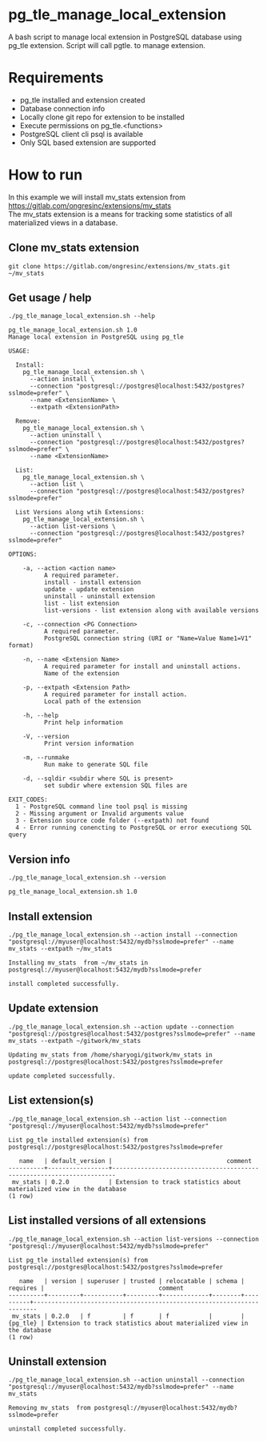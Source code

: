 # pg_tle_manage_local_extension
A bash script to manage local extension in PostgreSQL database using pg_tle extension. Script will call pgtle.<functions> to manage extension.

# Requirements

- pg_tle installed and extension created
- Database connection info
- Locally clone git repo for extension to be installed
- Execute permissions on pg_tle.\<functions\>
- PostgreSQL client cli psql is available
- Only SQL based extension are supported

# How to run

In this example we will install mv_stats extension from https://gitlab.com/ongresinc/extensions/mv_stats  
The mv_stats extension is a means for tracking some statistics of all materialized views in a database.

## Clone mv_stats extension

```
git clone https://gitlab.com/ongresinc/extensions/mv_stats.git ~/mv_stats

```

## Get usage / help

`./pg_tle_manage_local_extension.sh --help`

```
pg_tle_manage_local_extension.sh 1.0
Manage local extension in PostgreSQL using pg_tle

USAGE:

  Install:
    pg_tle_manage_local_extension.sh \
      --action install \
      --connection "postgresql://postgres@localhost:5432/postgres?sslmode=prefer" \
      --name <ExtensionName> \
      --extpath <ExtensionPath>

  Remove:
    pg_tle_manage_local_extension.sh \
      --action uninstall \
      --connection "postgresql://postgres@localhost:5432/postgres?sslmode=prefer" \
      --name <ExtensionName>

  List:
    pg_tle_manage_local_extension.sh \
      --action list \
      --connection "postgresql://postgres@localhost:5432/postgres?sslmode=prefer"

  List Versions along wtih Extensions:
    pg_tle_manage_local_extension.sh \
      --action list-versions \
      --connection "postgresql://postgres@localhost:5432/postgres?sslmode=prefer"

OPTIONS:

    -a, --action <action name>
          A required parameter.
          install - install extension
          update - update extension
          uninstall - uninstall extension
          list - list extension
          list-versions - list extension along with available versions

    -c, --connection <PG Connection>
          A required parameter.
          PostgreSQL connection string (URI or "Name=Value Name1=V1" format)

    -n, --name <Extension Name>
          A required parameter for install and uninstall actions.
          Name of the extension

    -p, --extpath <Extension Path>
          A required parameter for install action.
          Local path of the extension

    -h, --help
          Print help information

    -V, --version
          Print version information

    -m, --runmake
          Run make to generate SQL file 

    -d, --sqldir <subdir where SQL is present>
          set subdir where extension SQL files are

EXIT_CODES:
  1 - PostgreSQL command line tool psql is missing
  2 - Missing argument or Invalid arguments value
  3 - Extension source code folder (--extpath) not found
  4 - Error running conencting to PostgreSQL or error executiong SQL query
```

## Version info

`./pg_tle_manage_local_extension.sh --version`

```
pg_tle_manage_local_extension.sh 1.0
```

## Install extension

`./pg_tle_manage_local_extension.sh --action install --connection "postgresql://myuser@localhost:5432/mydb?sslmode=prefer" --name mv_stats --extpath ~/mv_stats`

```
Installing mv_stats  from ~/mv_stats in postgresql://myuser@localhost:5432/mydb?sslmode=prefer

install completed successfully.
```

## Update extension

`./pg_tle_manage_local_extension.sh --action update --connection "postgresql://postgres@localhost:5432/postgres?sslmode=prefer" --name mv_stats --extpath ~/gitwork/mv_stats`

```
Updating mv_stats from /home/sharyogi/gitwork/mv_stats in postgresql://postgres@localhost:5432/postgres?sslmode=prefer

update completed successfully.
```

## List extension(s)

`./pg_tle_manage_local_extension.sh --action list --connection "postgresql://myuser@localhost:5432/mydb?sslmode=prefer"`

```
List pg_tle installed extension(s) from postgresql://postgres@localhost:5432/postgres?sslmode=prefer

   name   | default_version |                                comment                                
----------+-----------------+-----------------------------------------------------------------------
 mv_stats | 0.2.0           | Extension to track statistics about materialized view in the database
(1 row)
```

## List installed versions of all extensions

`./pg_tle_manage_local_extension.sh --action list-versions --connection "postgresql://myuser@localhost:5432/mydb?sslmode=prefer"`


```
List pg_tle installed extension(s) from postgresql://postgres@localhost:5432/postgres?sslmode=prefer

   name   | version | superuser | trusted | relocatable | schema | requires |                                comment                                
----------+---------+-----------+---------+-------------+--------+----------+-----------------------------------------------------------------------
 mv_stats | 0.2.0   | f         | f       | f           |        | {pg_tle} | Extension to track statistics about materialized view in the database
(1 row)
```

## Uninstall extension

`./pg_tle_manage_local_extension.sh --action uninstall --connection "postgresql://myuser@localhost:5432/mydb?sslmode=prefer" --name mv_stats`

```
Removing mv_stats  from postgresql://myuser@localhost:5432/mydb?sslmode=prefer

uninstall completed successfully.
```

